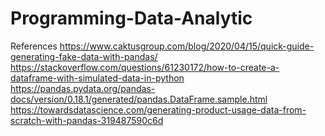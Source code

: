 # Programming-Data-Analytic


References 
https://www.caktusgroup.com/blog/2020/04/15/quick-guide-generating-fake-data-with-pandas/
https://stackoverflow.com/questions/61230172/how-to-create-a-dataframe-with-simulated-data-in-python
https://pandas.pydata.org/pandas-docs/version/0.18.1/generated/pandas.DataFrame.sample.html
https://towardsdatascience.com/generating-product-usage-data-from-scratch-with-pandas-319487590c6d
